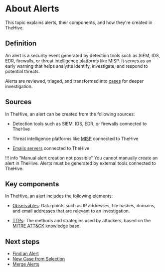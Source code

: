 # About Alerts

This topic explains alerts, their components, and how they're created in TheHive.

## Definition

An alert is a security event generated by detection tools such as SIEM, IDS, EDR, firewalls, or threat intelligence platforms like MISP. It serves as an early warning that helps analysts identify, investigate, and respond to potential threats.

Alerts are reviewed, triaged, and transformed into [cases](../cases/about-cases.md) for deeper investigation.

## Sources

In TheHive, an alert can be created from the following sources:

* Detection tools such as SIEM, IDS, EDR, or firewalls connected to TheHive

* Threat intelligence platforms like [MISP](../../../administration/misp.md) connected to TheHive

* [Emails servers](../../../administration/email-intake-connector.md) connected to TheHive

!!! info "Manual alert creation not possible"
    You cannot manually create an alert in TheHive. Alerts must be generated by external tools connected to TheHive.

## Key components

In TheHive, an alert includes the following elements:

* [Observables](../alerts/alerts-description/view-observables.md): Data points such as IP addresses, file hashes, domains, and email addresses that are relevant to an investigation.

* [TTPs](../alerts/alerts-description/view-ttps.md): The methods and strategies used by attackers, based on the [MITRE ATT&CK](https://attack.mitre.org/) knowledge base.

## Next steps

* [Find an Alert](../alerts/search-for-alerts/find-an-alert.md)
* [New Case from Selection](../alerts/alerts-description/new-case-from-selection.md)
* [Merge Alerts](../alerts/alerts-description/merge-alerts.md)